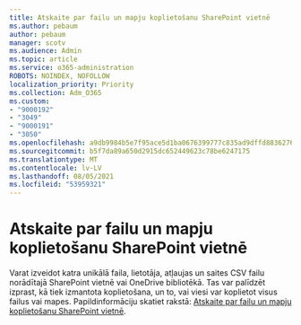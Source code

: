 ```yaml
---
title: Atskaite par failu un mapju koplietošanu SharePoint vietnē
ms.author: pebaum
author: pebaum
manager: scotv
ms.audience: Admin
ms.topic: article
ms.service: o365-administration
ROBOTS: NOINDEX, NOFOLLOW
localization_priority: Priority
ms.collection: Adm_O365
ms.custom:
- "9000192"
- "3049"
- "9000191"
- "3050"
ms.openlocfilehash: a9db9984b5e7f95ace5d1ba0676399777c835ad9dffd8836276a07ed7e850262
ms.sourcegitcommit: b5f7da89a650d2915dc652449623c78be6247175
ms.translationtype: MT
ms.contentlocale: lv-LV
ms.lasthandoff: 08/05/2021
ms.locfileid: "53959321"
---
```

# <a name="report-on-file-and-folder-sharing-in-a-sharepoint-site"></a>Atskaite par failu un mapju koplietošanu SharePoint vietnē

Varat izveidot katra unikālā faila, lietotāja, atļaujas un saites CSV failu norādītajā SharePoint vietnē vai OneDrive bibliotēkā. Tas var palīdzēt izprast, kā tiek izmantota koplietošana, un to, vai viesi var koplietot visus failus vai mapes. Papildinformāciju skatiet rakstā: [Atskaite par failu un mapju koplietošanu SharePoint vietnē](https://docs.microsoft.com/sharepoint/sharing-reports).
